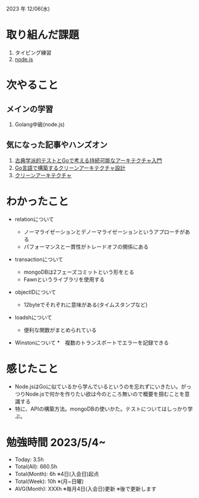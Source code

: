 2023 年 12/06(水)

# 取り組んだ課題
1. タイピング練習
2. [node.js](https://members.codewithmosh.com/courses/the-complete-node-js-course-1/)


# 次やること

## メインの学習

1. Golang中級(node.js)

## 気になった記事やハンズオン
1. [古典学派的テストとGoで考える持続可能なアーキテクチャ入門](https://zenn.dev/jy8752/books/73769005e6afa9/viewer/chapter1)
2. [Go言語で構築するクリーンアーキテクチャ設計](https://techbookfest.org/product/9a3U54LBdKDE30ewPS6Ugn?productVariantID=itEzQN5gKZX8gXMmLTEXAB)
3. [クリーンアーキテクチャ](https://nuits.jp/entry/easiest-clean-architecture-2019-09)

# わかったこと

* relationについて
  * ノーマライゼーションとデノーマライゼーションというアプローチがある
  * パフォーマンスと一貫性がトレードオフの関係にある
 
* transactionについて
  * mongoDBは2フェーズコミットという形をとる
  * Fawnというライブラリを使用する
 
* objectIDについて
  * 12byteでそれぞれに意味がある(タイムスタンプなど)
 
* loadshについて
  * 便利な関数がまとめられている

* Winstonについて
  *　複数のトランスポートでエラーを記録できる  

# 感じたこと

* Node.jsはGoに似ているから学んでいるというのを忘れずにいきたい。がっつりNode.jsで何かを作りたい欲は今のところ無いので概要を掴むことを意識する
* 特に、APIの構築方法。mongoDBの使いかた。テストについてはしっかり学ぶ。

# 勉強時間 2023/5/4~

* Today: 3.5h
* Total(All): 660.5h　
* Total(Month): 6h ※4日(入会日)起点
* Total(Week): 10h ※(月~日曜)
* AVG(Month): XXXh ※毎月4日(入会日)更新 ※後で更新します
